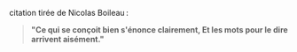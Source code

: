 citation tirée de Nicolas Boileau :

> **"Ce qui se conçoit bien s'énonce clairement,
> Et les mots pour le dire arrivent aisément."**
>
